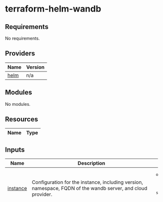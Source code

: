 # terraform-helm-wandb

<!-- BEGIN_TF_DOCS -->
## Requirements

No requirements.

## Providers

| Name | Version |
|------|---------|
| <a name="provider_helm"></a> [helm](#provider\_helm) | n/a |

## Modules

No modules.

## Resources

| Name | Type |
|------|------|

## Inputs

| Name | Description | Type | Default | Required |
|------|-------------|------|---------|:--------:|
| <a name="input_instance"></a> [instance](#input\_instance) | Configuration for the instance, including version, namespace, FQDN of the wandb server, and cloud provider. | <pre>object({<br>    version   = string<br>    namespace = string<br>    fqdn      = string<br>    cloud     = string<br>  })</pre> | <pre>{<br>  "namespace": "default",<br>  "version": "0.1.6"<br>}</pre> | no |
| <a name="input_operator"></a> [operator](#input\_operator) | Configuration for the operator, including Kubernetes namespace, wandb/controller image tag, and operator version. See `https://github.com/wandb/helm-charts/tree/main/charts/operator` helm chart for details. | <pre>object({<br>    namespace        = string<br>    image_tag        = string<br>    operator_version = string<br>  })</pre> | <pre>{<br>  "image_tag": "1.2.12",<br>  "namespace": "wandb",<br>  "operator_version": "0.1.6"<br>}</pre> | no |
| <a name="input_spec"></a> [spec](#input\_spec) | Specifications used in the helm release for the instance. see https://github.com/wandb/cdk8s/blob/main/config-schema.json for details. | `object` | n/a | yes |

## Outputs

No outputs.
<!-- END_TF_DOCS -->
